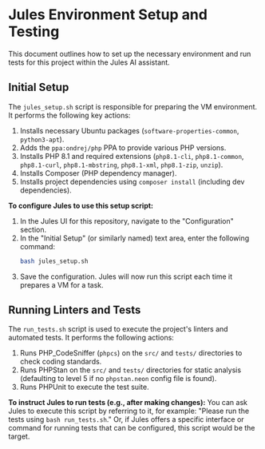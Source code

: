 # Jules Environment Setup and Testing

This document outlines how to set up the necessary environment and run tests for this project within the Jules AI assistant.

## Initial Setup

The `jules_setup.sh` script is responsible for preparing the VM environment. It performs the following key actions:
1.  Installs necessary Ubuntu packages (`software-properties-common`, `python3-apt`).
2.  Adds the `ppa:ondrej/php` PPA to provide various PHP versions.
3.  Installs PHP 8.1 and required extensions (`php8.1-cli`, `php8.1-common`, `php8.1-curl`, `php8.1-mbstring`, `php8.1-xml`, `php8.1-zip`, `unzip`).
4.  Installs Composer (PHP dependency manager).
5.  Installs project dependencies using `composer install` (including dev dependencies).

**To configure Jules to use this setup script:**
1.  In the Jules UI for this repository, navigate to the "Configuration" section.
2.  In the "Initial Setup" (or similarly named) text area, enter the following command:
    ```bash
    bash jules_setup.sh
    ```
3.  Save the configuration. Jules will now run this script each time it prepares a VM for a task.

## Running Linters and Tests

The `run_tests.sh` script is used to execute the project's linters and automated tests. It performs the following actions:
1.  Runs PHP_CodeSniffer (`phpcs`) on the `src/` and `tests/` directories to check coding standards.
2.  Runs PHPStan on the `src/` and `tests/` directories for static analysis (defaulting to level 5 if no `phpstan.neon` config file is found).
3.  Runs PHPUnit to execute the test suite.

**To instruct Jules to run tests (e.g., after making changes):**
You can ask Jules to execute this script by referring to it, for example:
"Please run the tests using `bash run_tests.sh`."
Or, if Jules offers a specific interface or command for running tests that can be configured, this script would be the target.

```
